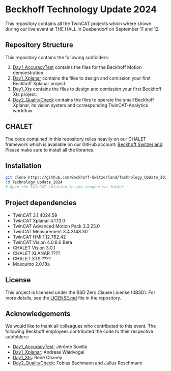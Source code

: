 # Beckhoff Technology Update 2024

This repository contains all the TwinCAT projects which where shown during our live event at THE HALL in Duebendorf on September 11 and 12. 

## Repository Structure

This repository contains the following subfolders:

1. [Day1_AccuracyTest](./Day1_AccuracyTest) contains the files for the Beckhoff Motion demonstration.
2. [Day1_Xplanar](./Day1_Xplanar) contains the files to design and comission your first Beckhoff Xplanar project.
3. [Day1_Xts](./Day1_Xts) contains the files to design and comission your first Beckhoff Xts project.
4. [Day2_QualityCheck](./Day2_QualityCheck) contains the files to operate the small Beckhoff Xplanar, its vision system and corresponding TwinCAT-Analytics workflow.

## CHALET
The code contained in this repository relies heavily on our CHALET framework which is available on our GitHub account: [Beckhoff Switzerland](https://github.com/Beckhoff-Switzerland).
Please make sure to install all the libraries. 

## Installation

```bash
git clone https://github.com/Beckhoff-Switzerland/Technology_Update_2024.git
cd Technology_Update_2024
# Open the TwinCAT solution in the respective folder
```

## Project dependencies  
- TwinCAT 3.1.4024.59
- TwinCAT Xplanar 4.1.13.0
- TwinCAT Advanced Motion Pack 3.3.25.0
- TwinCAT Measurement 3.4.3148.30
- TwinCAT HMI 1.12.762.42
- TwinCAT Vision 4.0.6.0 Beta
- CHALET Vision 3.0.1
- CHALET XLANAR ????
- CHALET XTS ????
- Mosquitto 2.0.18a


## License

This project is licensed under the BSD Zero Clause License (0BSD). For more details, see the [LICENSE.md](LICENSE.md) file in the repository.

## Acknowledgements
We would like to thank all colleagues who contributed to this event. 
The following Beckhoff employees contributed the code to their respective subfolders:

- [Day1_AccuracyTest](./Day1_AccuracyTest): Jérôme Sovilla
- [Day1_Xplanar](./Day1_Xplanar): Andreas Waldvogel
- [Day1_Xts](./Day1_Xts): René Chaney
- [Day2_QualityCheck](./Day2_QualityCheck): Tobias Bachmann and Julius Roschmann




